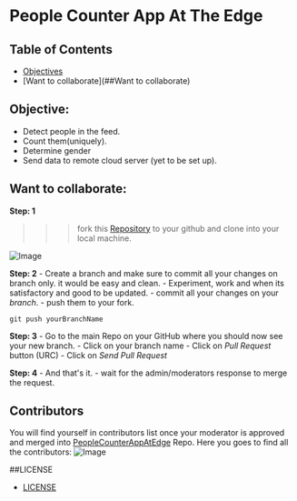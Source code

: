 # People Counter App At The Edge

## **Table of Contents**

* [Objectives](##Objective)
* [Want to collaborate](##Want to collaborate)


## Objective:
- Detect people in the feed.
- Count them(uniquely).
- Determine gender
- Send data to remote cloud server (yet to be set up).

## Want to collaborate:
**Step: 1**
>>> fork this [Repository](https://github.com/ravireddy07/PeopleCounterAppAtEdge.git) to your github and clone into your local machine.

![Image](https://user-images.githubusercontent.com/26524467/73133782-8a00e880-4053-11ea-9dad-e05df825c76e.png)


**Step: 2**
    - Create a branch and make sure to commit all your changes on branch only. it would be easy and clean.
    - Experiment, work and when its satisfactory and good to be updated.
    - commit all your changes on your _branch_.
    - push them to your fork.

```git
git push yourBranchName
```
**Step: 3**
    - Go to the main Repo on your GitHub where you should now see your new branch.
    - Click on your branch name
    - Click on _Pull Request_ button (URC)
    - Click on _Send Pull Request_

**Step: 4**
    - And that's it.
    - wait for the admin/moderators response to merge the request.

## Contributors

You will find yourself in contributors list once your moderator is approved and merged into [PeopleCounterAppAtEdge](https://github.com/ravireddy07/PeopleCounterAppAtEdge) Repo.
Here you goes to find all the contributors:
![Image](https://user-images.githubusercontent.com/26524467/73133833-30e58480-4054-11ea-89a3-cfc24d550075.png)

##LICENSE

- [LICENSE](https://github.com/ravireddy07/PeopleCounterAppAtEdge/LICENSE)
